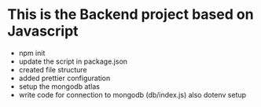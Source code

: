 # This is the Backend project based on Javascript
- npm init
- update the script in package.json
- created file structure
- added prettier configuration
- setup the mongodb atlas
- write code for connection to mongodb (db/index.js) also dotenv setup